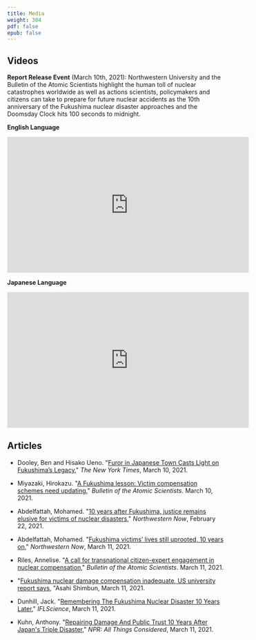```yaml
---
title: Media
weight: 304
pdf: false
epub: false
---
```


## Videos

**Report Release Event** (March 10th, 2021): Northwestern University and the Bulletin of the Atomic Scientists highlight the human toll of nuclear catastrophes worldwide as well as actions scientists, policymakers and citizens can take to prepare for future nuclear accidents as the 10th anniversary of the Fukushima nuclear disaster approaches and the Doomsday Clock hits 100 seconds to midnight.

**English Language**

<iframe width="560" height="315" src="https://www.youtube-nocookie.com/embed/Tjh_E4M0qls" frameborder="0" allow="accelerometer; autoplay; clipboard-write; encrypted-media; gyroscope; picture-in-picture" allowfullscreen></iframe>

**Japanese Language**

<iframe width="560" height="315" src="https://www.youtube-nocookie.com/embed/AnwtM61bkuU" frameborder="0" allow="accelerometer; autoplay; clipboard-write; encrypted-media; gyroscope; picture-in-picture" allowfullscreen></iframe>

## Articles

- Dooley, Ben and Hisako Ueno. "[Furor in Japanese Town Casts Light on Fukushima’s Legacy](https://www.nytimes.com/2021/03/10/business/japan-fukushima-nuclear-waste.html/)," _The New York Times_, March 10, 2021.

- Miyazaki, Hirokazu. "[A Fukushima lesson: Victim compensation schemes need updating](https://thebulletin.org/2021/03/a-fukushima-lesson-victim-compensation-schemes-need-updating/)," _Bulletin of the Atomic Scientists_. March 10, 2021. 

- Abdelfattah, Mohamed. "[10 years after Fukushima, justice remains elusive for victims of nuclear disasters](https://news.northwestern.edu/stories/2021/02/10-years-after-fukushima-justice-remains-elusive-for-victims-of-nuclear-disasters/)," _Northwestern Now_, February 22, 2021. 

- Abdelfattah, Mohamed. "[Fukushima victims’ lives still uprooted, 10 years on](https://news.northwestern.edu/stories/2021/03/10-years-on-fukushima-victims-lives-are-still-uprooted/)," _Northwestern Now_, March 11, 2021.

- Riles, Annelise. "[A call for transnational citizen-expert engagement in nuclear compensation](https://thebulletin.org/2021/03/a-call-for-transnational-citizen-expert-engagement-in-nuclear-compensation/)," _Bulletin of the Atomic Scientists_. March 11, 2021. 

- "[Fukushima nuclear damage compensation inadequate, US university report says](https://www.asahi.com/articles/ASP3B332SP35UHBI01T.html), "Asahi Shimbun, March 11, 2021. 

- Dunhill, Jack. "[Remembering The Fukushima Nuclear Disaster 10 Years Later](https://www.iflscience.com/editors-blog/remembering-the-fukushima-nuclear-disaster-10-years-later/)," _IFLScience_, March 11, 2021. 

- Kuhn, Anthony. "[Repairing Damage And Public Trust 10 Years After Japan's Triple Disaster](https://www.npr.org/2021/03/11/976166955/repairing-damage-and-public-trust-10-years-after-japans-triple-disaster)," _NPR: All Things Considered_, March 11, 2021. 